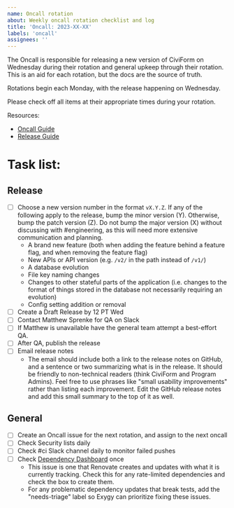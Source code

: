 ```yaml
---
name: Oncall rotation
about: Weekly oncall rotation checklist and log
title: 'Oncall: 2023-XX-XX'
labels: 'oncall'
assignees: ''
---
```


The Oncall is responsible for releasing a new version of CiviForm on Wednesday during their rotation and general upkeep through their rotation. This is an aid for each rotation, but the docs are the source of truth.

Rotations begin each Monday, with the release happening on Wednesday.

Please check off all items at their appropriate times during your rotation.

Resources:

- [Oncall Guide](https://docs.civiform.us/governance-and-management/project-management/on-call-guide#on-call-responsibilities)
- [Release Guide](https://github.com/civiform/civiform/wiki/Releasing)

# Task list:

## Release

- [ ] Choose a new version number in the format `vX.Y.Z`. If any of the following apply to the release, bump the minor version (Y). Otherwise, bump the patch version (Z). Do not bump the major version (X) without discussing with #engineering, as this will need more extensive communication and planning.
  - A brand new feature (both when adding the feature behind a feature flag, and when removing the feature flag)
  - New APIs or API version (e.g. `/v2/` in the path instead of `/v1/`)
  - A database evolution
  - File key naming changes
  - Changes to other stateful parts of the application (i.e. changes to the format of things stored in the database not necessarily requiring an evolution)
  - Config setting addition or removal
- [ ] Create a Draft Release by 12 PT Wed
- [ ] Contact Matthew Sprenke for QA on Slack
- [ ] If Matthew is unavailable have the general team attempt a best-effort QA.
- [ ] After QA, publish the release
- [ ] Email release notes
  - The email should include both a link to the release notes on GitHub, and a sentence or two summarizing what is in the release. It should be friendly to non-technical readers (think CiviForm and Program Admins). Feel free to use phrases like "small usability improvements" rather than listing each improvement. Edit the GitHub release notes and add this small summary to the top of it as well.

## General

- [ ] Create an Oncall issue for the next rotation, and assign to the next oncall
- [ ] Check Security lists daily
- [ ] Check #ci Slack channel daily to monitor failed pushes
- [ ] Check [Dependency Dashboard](https://github.com/civiform/civiform/issues/2124) once
  - This issue is one that Renovate creates and updates with what it is currently tracking. Check this for any rate-limited dependencies and check the box to create them.
  - For any problematic dependency updates that break tests, add the "needs-triage" label so Exygy can prioritize fixing these issues.
